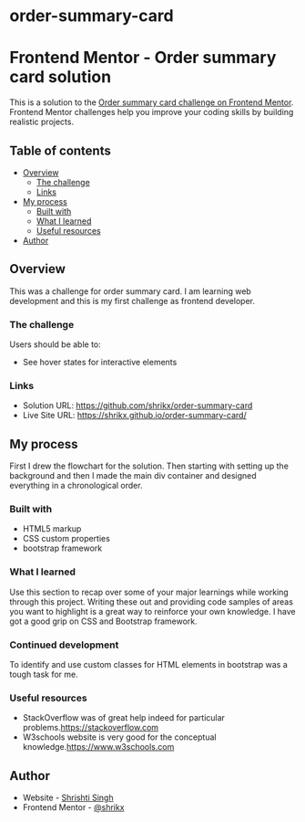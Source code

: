 # order-summary-card
# Frontend Mentor - Order summary card solution

This is a solution to the [Order summary card challenge on Frontend Mentor](https://www.frontendmentor.io/challenges/order-summary-component-QlPmajDUj). Frontend Mentor challenges help you improve your coding skills by building realistic projects.

## Table of contents

- [Overview](#overview)
  - [The challenge](#the-challenge)
  - [Links](#links)
- [My process](#my-process)
  - [Built with](#built-with)
  - [What I learned](#what-i-learned)
  - [Useful resources](#useful-resources)
- [Author](#author)

## Overview

This was a challenge for order summary card. I am learning web development and this is my first challenge as frontend developer.

### The challenge

Users should be able to:
- See hover states for interactive elements

### Links

- Solution URL: https://github.com/shrikx/order-summary-card
- Live Site URL: https://shrikx.github.io/order-summary-card/

## My process

First I drew the flowchart for the solution.
Then starting with setting up the background and then I made the main div container and designed everything in a chronological order.

### Built with

- HTML5 markup
- CSS custom properties
- bootstrap framework

### What I learned

Use this section to recap over some of your major learnings while working through this project. Writing these out and providing code samples of areas you want to highlight is a great way to reinforce your own knowledge.
I have got a good grip on CSS and Bootstrap framework.

### Continued development

To identify and use custom classes for HTML elements in bootstrap was a tough task for me.

### Useful resources

- StackOverflow was of great help indeed for particular problems.https://stackoverflow.com
- W3schools website is very good for the conceptual knowledge.https://www.w3schools.com

## Author

- Website - [Shrishti Singh](https://github.com/shrikx)
- Frontend Mentor - [@shrikx](https://www.frontendmentor.io/profile/shrikx)
